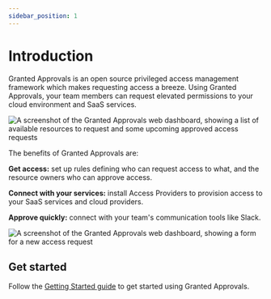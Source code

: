 ```yaml
---
sidebar_position: 1
---
```


# Introduction

Granted Approvals is an open source privileged access management framework which makes requesting access a breeze. Using Granted Approvals, your team members can request elevated permissions to your cloud environment and SaaS services.

![A screenshot of the Granted Approvals web dashboard, showing a list of available resources to request and some upcoming approved access requests](/img/approvals-home.png)

The benefits of Granted Approvals are:

**Get access:** set up rules defining who can request access to what, and the resource owners who can approve access.

**Connect with your services:** install Access Providers to provision access to your SaaS services and cloud providers.

**Approve quickly:** connect with your team's communication tools like Slack.

![A screenshot of the Granted Approvals web dashboard, showing a form for a new access request](/img/approvals-newrequest.png)

## Get started

Follow the [Getting Started guide](/granted-approvals/getting-started) to get started using Granted Approvals.
